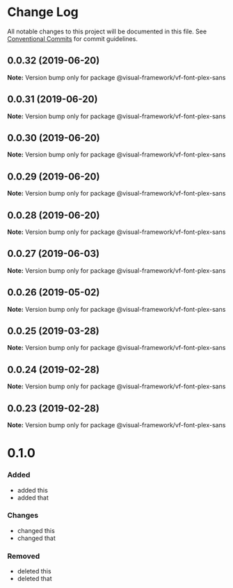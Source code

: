 # Change Log

All notable changes to this project will be documented in this file.
See [Conventional Commits](https://conventionalcommits.org) for commit guidelines.

## 0.0.32 (2019-06-20)

**Note:** Version bump only for package @visual-framework/vf-font-plex-sans





## 0.0.31 (2019-06-20)

**Note:** Version bump only for package @visual-framework/vf-font-plex-sans





## 0.0.30 (2019-06-20)

**Note:** Version bump only for package @visual-framework/vf-font-plex-sans





## 0.0.29 (2019-06-20)

**Note:** Version bump only for package @visual-framework/vf-font-plex-sans





## 0.0.28 (2019-06-20)

**Note:** Version bump only for package @visual-framework/vf-font-plex-sans





## 0.0.27 (2019-06-03)

**Note:** Version bump only for package @visual-framework/vf-font-plex-sans





## 0.0.26 (2019-05-02)

**Note:** Version bump only for package @visual-framework/vf-font-plex-sans





## 0.0.25 (2019-03-28)

**Note:** Version bump only for package @visual-framework/vf-font-plex-sans





## 0.0.24 (2019-02-28)

**Note:** Version bump only for package @visual-framework/vf-font-plex-sans





## 0.0.23 (2019-02-28)

**Note:** Version bump only for package @visual-framework/vf-font-plex-sans





# 0.1.0

### Added
- added this
- added that

### Changes

- changed this
- changed that

### Removed

- deleted this
- deleted that
